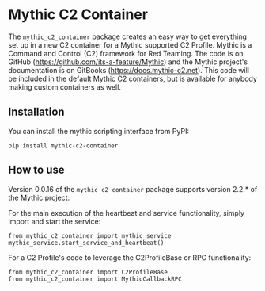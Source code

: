 # Mythic C2 Container

The `mythic_c2_container` package creates an easy way to get everything set up in a new C2 container for a Mythic supported C2 Profile. Mythic is a Command and Control (C2) framework for Red Teaming. The code is on GitHub (https://github.com/its-a-feature/Mythic) and the Mythic project's documentation is on GitBooks (https://docs.mythic-c2.net). This code will be included in the default Mythic C2 containers, but is available for anybody making custom containers as well.

## Installation

You can install the mythic scripting interface from PyPI:

```
pip install mythic-c2-container
```

## How to use

Version 0.0.16 of the `mythic_c2_container` package supports version 2.2.* of the Mythic project.

For the main execution of the heartbeat and service functionality, simply import and start the service:
```
from mythic_c2_container import mythic_service
mythic_service.start_service_and_heartbeat()
```

For a C2 Profile's code to leverage the C2ProfileBase or RPC functionality:
```
from mythic_c2_container import C2ProfileBase
from mythic_c2_container import MythicCallbackRPC
```
